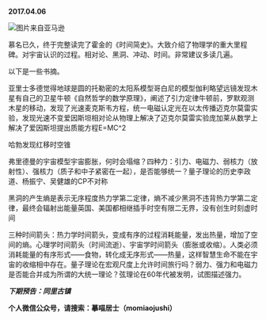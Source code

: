 
          
**2017.04.06**

![](//upload-images.jianshu.io/upload_images/51001-7e9b5e681221374a.jpg)图片来自亚马逊


慕名已久，终于完整读完了霍金的《时间简史》。大致介绍了物理学的重大里程碑。对宇宙认识的过程。相对论、黑洞、冲动、时间。非常建议多读几遍。

以下是一些书摘。

亚里士多德觉得地球是圆的托勒密的太阳系模型哥白尼的模型伽利略望远镜发现木星有自己的卫星牛顿《自然哲学的数学原理》，阐述了引力定律牛顿前，罗默观测木星的移动，发现了光速麦克斯韦方程，统一电磁认定光在以太传播迈克尔莫雷实验，发现光速不变爱因斯坦相对论从物理上解决了迈克尔莫雷实验庞加莱从数学上解决了爱因斯坦提出质能方程E=MC^2

哈勃发现红移时空锥

弗里德曼的宇宙模型宇宙膨胀，何时会塌缩？四种力：引力、电磁力、弱核力（放射性）、强核力（质子和中子紧密在一起），是否能够统一？量子理论的历史李政道、杨振宁、吴健雄的CP不对称

黑洞的产生熵是表示无序程度热力学第二定律，熵不减少黑洞不违背热力学第二定律，最终会辐射出能量英国、美国都相继插手时空有限二无界，没有创生时刻虚时间

三种时间箭头：热力学时间箭头，变成有序的过程消耗能量，发出热量，增加了空间的熵。心理学时间箭头（时间流逝）、宇宙学时间箭头（膨胀或收缩）。人类必须消耗能量的有序形式——食物，转化成无序形式——热量，这样智慧生命不能在宇宙的收缩相中存在。量子理论在宏观尺度上允许时间旅行吗？弱力、强力和电磁力是否能合并成为所谓的大统一理论？弦理论在60年代被发明，试图描述强力。


***下期预告：同里古镇***


**个人微信公众号，请搜索：摹喵居士（momiaojushi）**

        